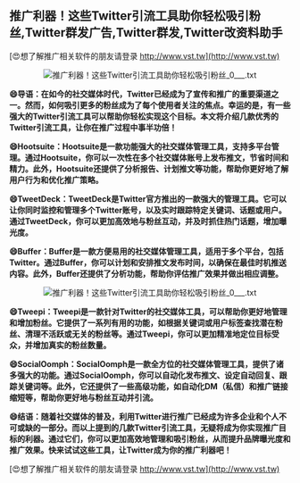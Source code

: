 ## **推广利器！这些Twitter引流工具助你轻松吸引粉丝,Twitter群发广告,Twitter群发,Twitter改资料助手**

[😍想了解推广相关软件的朋友请登录 http://www.vst.tw](http://www.vst.tw)

 <center><img src="https://vst.tw/MP4/tuiguang/png/4.png" alt="推广利器！这些Twitter引流工具助你轻松吸引粉丝_0___.txt"></center>

**😄导语：在如今的社交媒体时代，Twitter已经成为了宣传和推广的重要渠道之一。然而，如何吸引更多的粉丝成为了每个使用者关注的焦点。幸运的是，有一些强大的Twitter引流工具可以帮助你轻松实现这个目标。本文将介绍几款优秀的Twitter引流工具，让你在推广过程中事半功倍！**

**😄Hootsuite：Hootsuite是一款功能强大的社交媒体管理工具，支持多平台管理。通过Hootsuite，你可以一次性在多个社交媒体账号上发布推文，节省时间和精力。此外，Hootsuite还提供了分析报告、计划推文等功能，帮助你更好地了解用户行为和优化推广策略。**

**😄TweetDeck：TweetDeck是Twitter官方推出的一款强大的管理工具。它可以让你同时监控和管理多个Twitter账号，以及实时跟踪特定关键词、话题或用户。通过TweetDeck，你可以更加高效地与粉丝互动，并及时抓住热门话题，增加曝光度。**

**😄Buffer：Buffer是一款方便易用的社交媒体管理工具，适用于多个平台，包括Twitter。通过Buffer，你可以计划和安排推文发布时间，以确保在最佳时机推送内容。此外，Buffer还提供了分析功能，帮助你评估推广效果并做出相应调整。**

 <center><img src="https://vst.tw/MP4/tuiguang/png/4.png" alt="推广利器！这些Twitter引流工具助你轻松吸引粉丝_0___.txt"></center>

**😄Tweepi：Tweepi是一款针对Twitter的社交媒体工具，可以帮助你更好地管理和增加粉丝。它提供了一系列有用的功能，如根据关键词或用户标签查找潜在粉丝、清理不活跃或无关的粉丝等。通过Tweepi，你可以更加精准地定位目标受众，并增加真实的粉丝数量。**

**😄SocialOomph：SocialOomph是一款全方位的社交媒体管理工具，提供了诸多强大的功能。通过SocialOomph，你可以自动化发布推文、设定自动回复、跟踪关键词等。此外，它还提供了一些高级功能，如自动化DM（私信）和推广链接缩短等，帮助你更好地与粉丝互动并引流。**

**😄结语：随着社交媒体的普及，利用Twitter进行推广已经成为许多企业和个人不可或缺的一部分。而以上提到的几款Twitter引流工具，无疑将成为你实现推广目标的利器。通过它们，你可以更加高效地管理和吸引粉丝，从而提升品牌曝光度和推广效果。快来试试这些工具，让Twitter成为你的推广利器吧！**

[😍想了解推广相关软件的朋友请登录 http://www.vst.tw](http://www.vst.tw)



